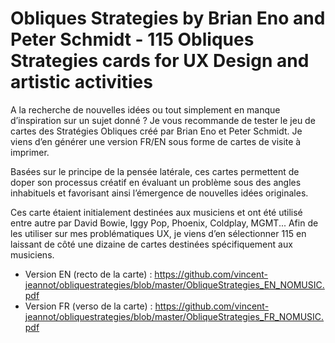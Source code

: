# Obliques Strategies by Brian Eno and Peter Schmidt - 115 Obliques Strategies cards for UX Design and artistic activities

A la recherche de nouvelles idées ou tout simplement en manque d’inspiration sur un sujet donné ? Je vous recommande de tester le jeu de cartes des Stratégies Obliques créé par Brian Eno et Peter Schmidt. Je viens d’en générer une version FR/EN sous forme de cartes de visite à imprimer.

Basées sur le principe de la pensée latérale, ces cartes permettent de doper son processus créatif en évaluant un problème sous des angles inhabituels et favorisant ainsi l’émergence de nouvelles idées originales.

Ces carte étaient initialement destinées aux musiciens et ont été utilisé entre autre par David Bowie, Iggy Pop, Phoenix, Coldplay, MGMT... Afin de les utiliser sur mes problématiques UX, je viens d’en sélectionner 115 en laissant de côté une dizaine de cartes destinées spécifiquement aux musiciens.

- Version EN (recto de la carte) : https://github.com/vincent-jeannot/obliquestrategies/blob/master/ObliqueStrategies_EN_NOMUSIC.pdf
- Version FR (verso de la carte) : https://github.com/vincent-jeannot/obliquestrategies/blob/master/ObliqueStrategies_FR_NOMUSIC.pdf


